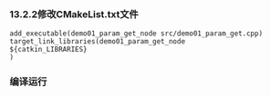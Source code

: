 ### 13.2.2修改CMakeList.txt文件

    add_executable(demo01_param_get_node src/demo01_param_get.cpp)
    target_link_libraries(demo01_param_get_node 
    ${catkin_LIBRARIES}
    )
### 编译运行